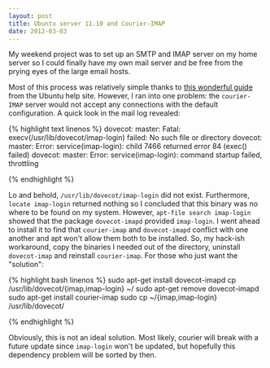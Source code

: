 ```yaml
---
layout: post
title: Ubuntu server 11.10 and Courier-IMAP
date: 2012-03-03
---
```


My weekend project was to set up an SMTP and IMAP server on my home server so I could finally have my own mail server and be free from the prying eyes of the large email hosts.

Most of this process was relatively simple thanks to <a href="https://help.ubuntu.com/community/PostfixBasicSetupHowto">this wonderful guide</a> from the Ubuntu help site. However, I ran into one problem: the <code>courier-IMAP</code> server would not accept any connections with the default configuration. A quick look in the mail log revealed:

{% highlight text linenos %}
dovecot: master: Fatal: execv(/usr/lib/dovecot/imap-login) failed: No such file or directory
dovecot: master: Error: service(imap-login): child 7466 returned error 84 (exec() failed)
dovecot: master: Error: service(imap-login): command startup failed, throttling

{% endhighlight %}


Lo and behold, <code>/usr/lib/dovecot/imap-login</code> did not exist. Furthermore, <code>locate imap-login</code> returned nothing so I concluded that this binary was no where to be found on my system. However, <code>apt-file search imap-login</code> showed that the package <code>dovecot-imapd</code> provided <code>imap-login</code>. I went ahead to install it to find that <code>courier-imap</code> and <code>dovecot-imapd</code> conflict with one another and apt won't allow them both to be installed. So, my hack-ish workaround, copy the binaries I needed out of the directory, uninstall <code>dovecot-imap</code> and reinstall <code>courier-imap</code>. For those who just want the "solution":


{% highlight bash linenos %}
sudo apt-get install dovecot-imapd
cp /usr/lib/dovecot/{imap,imap-login} ~/
sudo apt-get remove dovecot-imapd
sudo apt-get install courier-imap
sudo cp ~/{imap,imap-login} /usr/lib/dovecot/

{% endhighlight %}


Obviously, this is not an ideal solution. Most likely, courier will break with a future update since <code>imap-login</code> won't be updated, but hopefully this dependency problem will be sorted by then.
